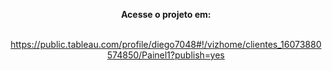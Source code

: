 <html>
<body>

<center>

<b>Acesse o projeto em:</b></br></br>

https://public.tableau.com/profile/diego7048#!/vizhome/clientes_16073880574850/Painel1?publish=yes

</body>
</html>
